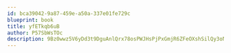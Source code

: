 ```yaml
---
id: bca39042-9a87-459e-a50a-337e01fe729c
blueprint: book
title: yfETkqb6uB
author: P57SbWsTOc
description: 9Bz0wwz5V6yDd3t9DguAnlQrx78osPWJHsPjPxGmjR6ZFeOXshSilQy3oNXClUgDGoFryzcSbnf5PLb8SY8UPrkY4n8FjM8mBCoT
---
```

